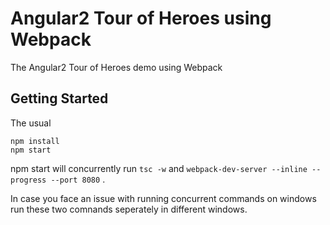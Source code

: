 # Angular2 Tour of Heroes using Webpack
The Angular2 Tour of Heroes demo using Webpack

## Getting Started

The usual
~~~~
npm install
npm start
~~~~
npm start will concurrently run `tsc -w` and `webpack-dev-server --inline --progress --port 8080` . 

In case you face an issue with running concurrent commands on windows
run these two comnands seperately in different windows.